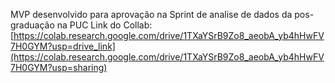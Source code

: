 MVP desenvolvido para aprovação na Sprint de analise de dados da pos-graduação na PUC
Link do Collab: [https://colab.research.google.com/drive/1TXaYSrB9Zo8_aeobA_yb4hHwFV7H0GYM?usp=drive_link](https://colab.research.google.com/drive/1TXaYSrB9Zo8_aeobA_yb4hHwFV7H0GYM?usp=sharing)
